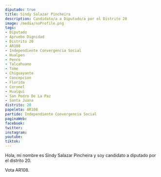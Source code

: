 ```yaml
---
diputado: true
title: Sindy Salazar Pincheira
description: Candidato/a a Diputado/a por el Distrito 20
image: /media/noProfile.png
tags:
- Diputado
- Apruebo Dignidad
- Distrito 20
- AR108
- Independiente Convergencia Social
- Hualpen
- Penco
- Talcahuano
- Tome
- Chiguayante
- Concepcion
- Florida
- Coronel
- Hualqui
- San Pedro De La Paz
- Santa Juana
distrito: 20
papeleta: AR108
partido: Independiente Convergencia Social
paginaWeb:
facebook:
twitter:
instagram:
youtube:
tiktok:
---
```

Hola, mi nombre es Sindy Salazar Pincheira y soy candidato a diputado por el distrito 20.

Vota AR108.
